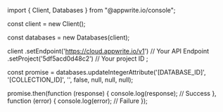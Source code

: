 import { Client,  Databases } from "@appwrite.io/console";

const client = new Client();

const databases = new Databases(client);

client
    .setEndpoint('https://cloud.appwrite.io/v1') // Your API Endpoint
    .setProject('5df5acd0d48c2') // Your project ID
;

const promise = databases.updateIntegerAttribute('[DATABASE_ID]', '[COLLECTION_ID]', '', false, null, null, null);

promise.then(function (response) {
    console.log(response); // Success
}, function (error) {
    console.log(error); // Failure
});